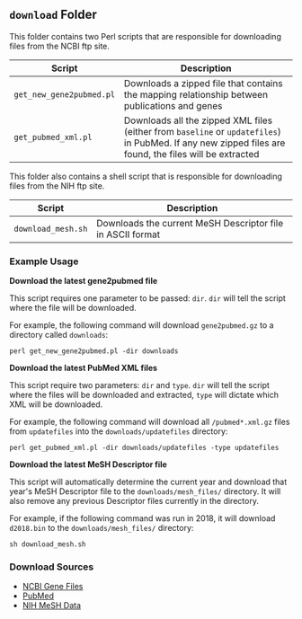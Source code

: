 ## `download` Folder

This folder contains two Perl scripts that are responsible for downloading files from the NCBI ftp site.

Script | Description
------ | -----------
`get_new_gene2pubmed.pl` | Downloads a zipped file that contains the mapping relationship between publications and genes
`get_pubmed_xml.pl` | Downloads all the zipped XML files (either from `baseline` or `updatefiles`) in PubMed. If any new zipped files are found, the files will be extracted

This folder also contains a shell script that is responsible for downloading files from the NIH ftp site.

Script | Description
------ | -----------
`download_mesh.sh` | Downloads the current MeSH Descriptor file in ASCII format

### Example Usage

**Download the latest gene2pubmed file**

This script requires one parameter to be passed: `dir`. `dir` will tell the script where the file will be downloaded. 

For example, the following command will download `gene2pubmed.gz` to a directory called `downloads`:

```
perl get_new_gene2pubmed.pl -dir downloads
```

**Download the latest PubMed XML files**

This script require two parameters: `dir` and `type`. `dir` will tell the script where the files will be downloaded and extracted, `type` will dictate which XML will be downloaded. 

For example, the following command will download all `/pubmed*.xml.gz` files from `updatefiles` into the `downloads/updatefiles` directory:

```
perl get_pubmed_xml.pl -dir downloads/updatefiles -type updatefiles
```

**Download the latest MeSH Descriptor file**

This script will automatically determine the current year and download that year's MeSH Descriptor file to the `downloads/mesh_files/` directory. It will also remove any previous Descriptor files currently in the directory.

For example, if the following command was run in 2018, it will download `d2018.bin` to the `downloads/mesh_files/` directory:

```
sh download_mesh.sh
```

### Download Sources
* [NCBI Gene Files](ftp://ftp.ncbi.nlm.nih.gov/gene/DATA/)
* [PubMed](ftp://ftp.ncbi.nlm.nih.gov/pubmed/)
* [NIH MeSH Data](https://www.nlm.nih.gov/databases/download/mesh.html)
